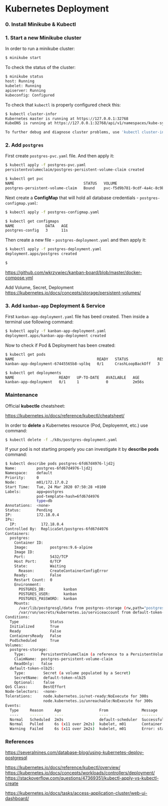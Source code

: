# Kubernetes Deployment

### 0. Install Minikube & Kubectl

### 1. Start a new Minikube cluster

In order to run a minikube cluster:
```bash
$ minikube start
```

To check the status of the cluster:
```bash
$ minikube status
host: Running
kubelet: Running
apiserver: Running
kubeconfig: Configured
```

To check that `kubectl` is properly configured check this:
```bash
$ kubectl cluster-infor
Kubernetes master is running at https://127.0.0.1:32768
KubeDNS is running at https://127.0.0.1:32768/api/v1/namespaces/kube-system/services/kube-dns:dns/proxy

To further debug and diagnose cluster problems, use 'kubectl cluster-info dump'.
```

### 2. Add `postgres` 

First create `postgres-pvc.yaml` file. And then apply it:
```bash
$ kubectl apply -f postgres-pvc.yaml
persistentvolumeclaim/postgres-persistent-volume-claim created

$ kubectl get pvc
NAME                               STATUS   VOLUME                                     CAPACITY   ACCESS MODES   STORAGECLASS   AGE
postgres-persistent-volume-claim   Bound    pvc-f5d9b781-9cdf-4a4c-8c9b-2edb8330d139   4Gi        RWO            standard       10s
```

Next create a **ConfigMap** that will hold all database credentials - `postgres-configmap.yaml`:
```bash
$ kubectl apply -f postgres-configmap.yaml

$ kubectl get configmaps
NAME              DATA   AGE
postgres-config   3      11s
```

Then create a new file - `postgres-deployment.yaml` and then apply it:
```bash
$ kubectl apply -f postgres-deployment.yaml
deployment.apps/postgres created

$ 

```

https://github.com/wkrzywiec/kanban-board/blob/master/docker-compose.yml

Add Volume, Secret, Deployment
https://kubernetes.io/docs/concepts/storage/persistent-volumes/

### 3. Add `kanban-app` Deployment & Service 

First `kanban-app-deployment.yaml` file has beed created. Then inside a terminal use following command:
```bash
$ kubectl apply -f kanban-app-deployment.yaml
deployment.apps/kanban-app-deployment created
```

Now to check if Pod & Deployment has been created:
```bash
$ kubectl get pods
NAME                                     READY   STATUS             RESTARTS   AGE
kanban-app-deployment-67445565b8-vplbq   0/1     CrashLoopBackOff   3          2m10s

$ kubectl get deployments
NAME                    READY   UP-TO-DATE   AVAILABLE   AGE
kanban-app-deployment   0/1     1            0           2m56s
```

### Maintenance

Official **kubectle** cheatsheet:

https://kubernetes.io/docs/reference/kubectl/cheatsheet/

In order to **delete** a Kubernetes resource (Pod, Deployemnt, etc.) use command:
```bash
$ kubectl delete -f ./k8s/postgres-deployment.yaml
```

If your pod is not starting properly you can investigate it by **describe pods <pod-name>** command:
```bash
$ kubectl describe pods postgres-6fd67d4976-ljd2j
Name:         postgres-6fd67d4976-ljd2j
Namespace:    default
Priority:     0
Node:         m01/172.17.0.2
Start Time:   Tue, 24 Mar 2020 07:50:28 +0100
Labels:       app=postgres
              pod-template-hash=6fd67d4976
              type=db
Annotations:  <none>
Status:       Pending
IP:           172.18.0.4
IPs:
  IP:           172.18.0.4
Controlled By:  ReplicaSet/postgres-6fd67d4976
Containers:
  postgres:
    Container ID:   
    Image:          postgres:9.6-alpine
    Image ID:       
    Port:           5432/TCP
    Host Port:      0/TCP
    State:          Waiting
      Reason:       CreateContainerConfigError
    Ready:          False
    Restart Count:  0
    Environment:
      POSTGRES_DB:        kanban
      POSTGRES_USER:      kanban
      POSTGRES_PASSWORD:  kanban
    Mounts:
      /var/lib/postgresql/data from postgres-storage (rw,path="postgres")
      /var/run/secrets/kubernetes.io/serviceaccount from default-token-nlb25 (ro)
Conditions:
  Type              Status
  Initialized       True 
  Ready             False 
  ContainersReady   False 
  PodScheduled      True 
Volumes:
  postgres-storage:
    Type:       PersistentVolumeClaim (a reference to a PersistentVolumeClaim in the same namespace)
    ClaimName:  postgres-persistent-volume-claim
    ReadOnly:   false
  default-token-nlb25:
    Type:        Secret (a volume populated by a Secret)
    SecretName:  default-token-nlb25
    Optional:    false
QoS Class:       BestEffort
Node-Selectors:  <none>
Tolerations:     node.kubernetes.io/not-ready:NoExecute for 300s
                 node.kubernetes.io/unreachable:NoExecute for 300s
Events:
  Type     Reason     Age                 From               Message
  ----     ------     ----                ----               -------
  Normal   Scheduled  2m3s                default-scheduler  Successfully assigned default/postgres-6fd67d4976-ljd2j to m01
  Normal   Pulled     6s (x11 over 2m2s)  kubelet, m01       Container image "postgres:9.6-alpine" already present on machine
  Warning  Failed     6s (x11 over 2m2s)  kubelet, m01       Error: stat /tmp/hostpath-provisioner/pvc-f5d9b781-9cdf-4a4c-8c9b-2edb8330d139: no such file or directory

```

### References

https://severalnines.com/database-blog/using-kubernetes-deploy-postgresql

https://kubernetes.io/docs/reference/kubectl/overview/
https://kubernetes.io/docs/concepts/workloads/controllers/deployment/
https://stackoverflow.com/questions/47369351/kubectl-apply-vs-kubectl-create

https://kubernetes.io/docs/tasks/access-application-cluster/web-ui-dashboard/

